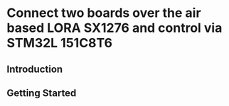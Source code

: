 # Connect two boards over the air based LORA SX1276 and control via STM32L 151C8T6
## Introduction
## Getting Started

